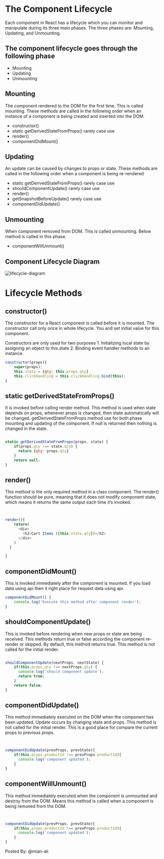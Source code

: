 
# The Component Lifecycle
 Each component in React has a lifecycle which you can monitor and manipulate during its three main phases.
 The three phases are: Mounting, Updating, and Unmounting.

 ## The component lifecycle goes through the following phase
 
- Mounting
- Updating
- Unmounting

## Mounting
The component rendered to the DOM for the first time. This is called mounting. These methods are called in the following order when an instance of a component is being created and inserted into the DOM.

- constructor()
- static getDerivedStateFromProps() rarely case use
- render()
- componentDidMount()

## Updating
An update can be caused by changes to props or state. These methods are called in the following order when a component is being re-rendered

- static getDerivedStateFromProps() rarely case use
- shouldComponentUpdate() rarely case use
- render()
- getSnapshotBeforeUpdate() rarely case use
- componentDidUpdate()

## Unmounting
When component removed from DOM. This is called unmounting. Below method is called in this phase.

- componentWillUnmount()

## Component Lifecycle Diagram

![lifecycle-diagram](https://user-images.githubusercontent.com/69896600/155375420-5630aeec-f66f-445a-a45d-c75717b2efea.png)



# Lifecycle Methods

## constructor()
The constructor for a React component is called before it is mounted. The constructor call only once in whole lifecycle. You and set initial value for this component.

Constructors are only used for two purposes 1. Initializing local state by assigning an object to this.state 2. Binding event handler methods to an instance.

```javascript
constructor(props){
	super(props);
	this.state = {qty: this.props.qty}
	this.clickHandling = this.clickHandling.bind(this);
}
```

## static getDerivedStateFromProps()

It is invoked before calling render method. This method is used when state depends on props, whenever props is changed, then state automatically will be changed. getDerivedStateFromProps method use for both phase mounting and updating of the component. If null is returned then nothing is changed in the state.

```javascript

static getDerivedStateFromProps(props, state) {
	if(props.qty !== state.qty) {
	  return {qty: props.qty}
	}
	return null;
}

```
## render()

This method is the only required method in a class component. The render() function should be pure, meaning that it does not modify component state, which means it returns the same output each time it’s invoked.

```javascript


render(){
    return(
      <div>
        <h2>Cart Items ({this.state.qty})</h2>
      </div>
    )
  }

}

```
## componentDidMount()
This is invoked immediately after the component is mounted. If you load data using api then it right place for request data using api.

```javascript
componentDidMount() {
    console.log('Execute this method after component render');
}
```

## shouldComponentUpdate()
This is invoked before rendering when new props or state are being received. This methods return true or false according the component re-render or skipped. By default, this method returns true. This method is not called for the initial render.

```javascript

shouldComponentUpdate(nextProps, nextState) {
    if(this.props.qty !== nextProps.qty) {
      console.log('should component update');
      return true;
    }
    return false;
}

```
## componentDidUpdate()
This method immediately executed on the DOM when the component has been updated. Update occurs by changing state and props. This method is not called for the initial render. This is a good place for compare the current props to previous props.

```javascript


componentDidUpdate(prevProps, prevState){
    if(this.props.productId !== prevProps.productId){
      console.log('component updated');
    }
}


```

## componentWillUnmount()
This method immediately executed when the component is unmounted and destroy from the DOM. Means this method is called when a component is being removed from the DOM.

```javascript


componentDidUpdate(prevProps, prevState){
    if(this.props.productId !== prevProps.productId){
      console.log('component updated');
    }
}


```
Posted By: @mian-ali
